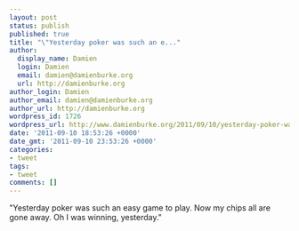 ```yaml
---
layout: post
status: publish
published: true
title: "\"Yesterday poker was such an e..."
author:
  display_name: Damien
  login: Damien
  email: damien@damienburke.org
  url: http://damienburke.org
author_login: Damien
author_email: damien@damienburke.org
author_url: http://damienburke.org
wordpress_id: 1726
wordpress_url: http://www.damienburke.org/2011/09/10/yesterday-poker-was-such-an-e/
date: '2011-09-10 18:53:26 +0000'
date_gmt: '2011-09-10 23:53:26 +0000'
categories:
- tweet
tags:
- tweet
comments: []
---
```

<p>"Yesterday poker was such an easy game to play. Now my chips all are gone away. Oh I was winning, yesterday."</p>
